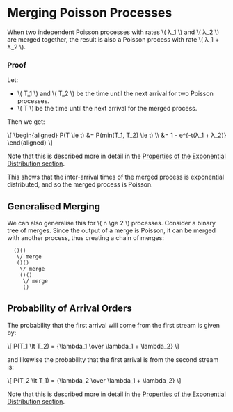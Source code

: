 # Merging Poisson Processes

When two independent Poisson processes with rates \\( λ_1 \\) and \\( λ_2 \\) are merged together, the result is also a Poisson process with rate \\( λ_1 + λ_2 \\).

### Proof

Let:

- \\( T_1 \\) and \\( T_2 \\) be the time until the next arrival for two Poisson processes.
- \\( T \\) be the time until the next arrival for the merged process.

Then we get:

\\[
\\begin{aligned}
P(T \\le t) &= P(min(T_1, T_2) \\le t) \\\\
            &= 1 - e^{-t(λ_1 + λ_2)}
\\end{aligned}
\\]

Note that this is described more in detail in the [Properties of the Exponential Distribution section](./properties-of-the-exponential-distribution.md).

This shows that the inter-arrival times of the merged process is exponential distributed, and so the merged process is Poisson.

## Generalised Merging

We can also generalise this for \\( n \\ge 2 \\) processes. Consider a binary tree of merges. Since the output of a merge is Poisson, it can be merged with another process, thus creating a chain of merges:

```
  ()()
   \/ merge
   ()()
    \/ merge
    ()()
     \/ merge
     ()
```

## Probability of Arrival Orders

The probability that the first arrival will come from the first stream is given by:

\\[
P(T_1 \\lt T_2) = {\\lambda_1 \\over \\lambda_1 + \\lambda_2}
\\]

and likewise the probability that the first arrival is from the second stream is:

\\[
P(T_2 \\lt T_1) = {\\lambda_2 \\over \\lambda_1 + \\lambda_2}
\\]

Note that this is described more in detail in the [Properties of the Exponential Distribution section](./properties-of-the-exponential-distribution.md).
